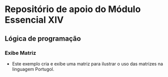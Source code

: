# Repositório de apoio do Módulo Essencial XIV

## Lógica de programação

### Exibe Matriz

- Este exemplo cria e exibe uma matriz para ilustrar o uso das matrizes na linguagem Portugol.

